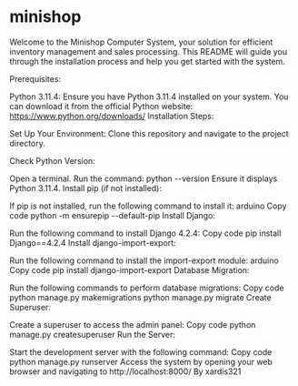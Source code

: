 # minishop
Welcome to the Minishop Computer System, your solution for efficient inventory management and sales processing. This README will guide you through the installation process and help you get started with the system.

Prerequisites:

Python 3.11.4: Ensure you have Python 3.11.4 installed on your system. You can download it from the official Python website: https://www.python.org/downloads/
Installation Steps:

Set Up Your Environment: Clone this repository and navigate to the project directory.

Check Python Version:

Open a terminal.
Run the command: python --version
Ensure it displays Python 3.11.4.
Install pip (if not installed):

If pip is not installed, run the following command to install it:
arduino
Copy code
python -m ensurepip --default-pip
Install Django:

Run the following command to install Django 4.2.4:
Copy code
pip install Django==4.2.4
Install django-import-export:

Run the following command to install the import-export module:
arduino
Copy code
pip install django-import-export
Database Migration:

Run the following commands to perform database migrations:
Copy code
python manage.py makemigrations
python manage.py migrate
Create Superuser:

Create a superuser to access the admin panel:
Copy code
python manage.py createsuperuser
Run the Server:

Start the development server with the following command:
Copy code
python manage.py runserver
Access the system by opening your web browser and navigating to http://localhost:8000/
By xardis321
